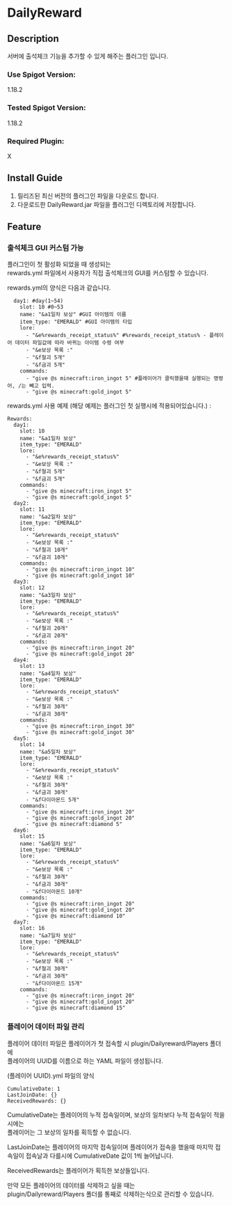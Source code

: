# DailyReward
## Description
서버에 출석체크 기능을 추가할 수 있게 해주는 플러그인 입니다.
### Use Spigot Version:
1.18.2

### Tested Spigot Version:
1.18.2

### Required Plugin:
X

## Install Guide
1. 릴리즈된 최신 버전의 플러그인 파일을 다운로드 합니다.  
2. 다운로드한 DailyReward.jar 파일을 플러그인 디렉토리에 저장합니다.

## Feature
### 출석체크 GUI 커스텀 가능
플러그인이 첫 활성화 되었을 때 생성되는  
rewards.yml 파일에서 사용자가 직접 출석체크의 GUI를 커스텀할 수 있습니다.  

rewards.yml의 양식은 다음과 같습니다.
```Rewards:
  day1: #day(1~54)
    slot: 10 #0~53
    name: "&a1일차 보상" #GUI 아이템의 이름
    item_type: "EMERALD" #GUI 아이템의 타입
    lore:
      - "&e%rewards_receipt_status%" #%rewards_receipt_status% - 플레이어 데이터 파일값에 따라 바뀌는 아이템 수령 여부
      - "&e보상 목록 :"
      - "&f철괴 5개"
      - "&f금괴 5개"
    commands:
      - "give @s minecraft:iron_ingot 5" #플레이어가 클릭했을때 실행되는 명령어, /는 빼고 입력.
      - "give @s minecraft:gold_ingot 5"
```
rewards.yml 사용 예제 (해당 예제는 플러그인 첫 실행시에 적용되어있습니다.) :
```
Rewards:
  day1: 
    slot: 10 
    name: "&a1일차 보상"
    item_type: "EMERALD"
    lore:
      - "&e%rewards_receipt_status%"
      - "&e보상 목록 :"
      - "&f철괴 5개"
      - "&f금괴 5개"
    commands:
      - "give @s minecraft:iron_ingot 5"
      - "give @s minecraft:gold_ingot 5"
  day2:
    slot: 11
    name: "&a2일차 보상"
    item_type: "EMERALD"
    lore:
      - "&e%rewards_receipt_status%"
      - "&e보상 목록 :"
      - "&f철괴 10개"
      - "&f금괴 10개"
    commands:
      - "give @s minecraft:iron_ingot 10"
      - "give @s minecraft:gold_ingot 10"
  day3:
    slot: 12
    name: "&a3일차 보상"
    item_type: "EMERALD"
    lore:
      - "&e%rewards_receipt_status%"
      - "&e보상 목록 :"
      - "&f철괴 20개"
      - "&f금괴 20개"
    commands:
      - "give @s minecraft:iron_ingot 20"
      - "give @s minecraft:gold_ingot 20"
  day4:
    slot: 13
    name: "&a4일차 보상"
    item_type: "EMERALD"
    lore:
      - "&e%rewards_receipt_status%"
      - "&e보상 목록 :"
      - "&f철괴 30개"
      - "&f금괴 30개"
    commands:
      - "give @s minecraft:iron_ingot 30"
      - "give @s minecraft:gold_ingot 30"
  day5:
    slot: 14
    name: "&a5일차 보상"
    item_type: "EMERALD"
    lore:
      - "&e%rewards_receipt_status%"
      - "&e보상 목록 :"
      - "&f철괴 30개"
      - "&f금괴 30개"
      - "&f다이아몬드 5개"
    commands:
      - "give @s minecraft:iron_ingot 20"
      - "give @s minecraft:gold_ingot 20"
      - "give @s minecraft:diamond 5"
  day6:
    slot: 15
    name: "&a6일차 보상"
    item_type: "EMERALD"
    lore:
      - "&e%rewards_receipt_status%"
      - "&e보상 목록 :"
      - "&f철괴 30개"
      - "&f금괴 30개"
      - "&f다이아몬드 10개"
    commands:
      - "give @s minecraft:iron_ingot 20"
      - "give @s minecraft:gold_ingot 20"
      - "give @s minecraft:diamond 10"
  day7:
    slot: 16
    name: "&a7일차 보상"
    item_type: "EMERALD"
    lore:
      - "&e%rewards_receipt_status%"
      - "&e보상 목록 :"
      - "&f철괴 30개"
      - "&f금괴 30개"
      - "&f다이아몬드 15개"
    commands:
      - "give @s minecraft:iron_ingot 20"
      - "give @s minecraft:gold_ingot 20"
      - "give @s minecraft:diamond 15"
```

### 플레이어 데이터 파일 관리
플레이어 데이터 파일은 플레이어가 첫 접속할 시 plugin/Dailyreward/Players 폴더에  
플레이어의 UUID를 이름으로 하는 YAML 파일이 생성됩니다.  

(플레이어 UUID).yml 파일의 양식
```
CumulativeDate: 1
LastJoinDate: {}
ReceivedRewards: {}
```
CumulativeDate는 플레이어의 누적 접속일이며, 보상의 일차보다 누적 접속일이 적을시에는  
플레이어는 그 보상의 일차를 획득할 수 없습니다.  

LastJoinDate는 플레이어의 마지막 접속일이며 플레이어가 접속을 했을때 마지막 접속일이
접속날과 다를시에 CumulativeDate 값이 1씩 늘어납니다.

ReceivedRewards는 플레이어가 획득한 보상들입니다.

만약 모든 플레이어의 데이터를 삭제하고 싶을 때는  
plugin/Dailyreward/Players 폴더를 통째로 삭제하는식으로 관리할 수 있습니다.
